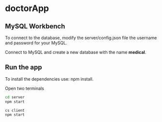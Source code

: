 # doctorApp

## MySQL Workbench

To connect to the database, modify the server/config.json file the username and password for your MySQL.

Connect to MySQL and create a new database with the name __medical__.

## Run the app
To install the dependencies use: npm install.

Open two terminals

```bash
cd server
npm start
```

```bash
cs client
npm start
```
